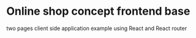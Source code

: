 # Online shop concept frontend base
two  pages client side application example using React and React router
